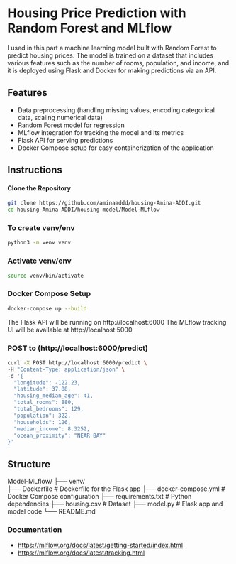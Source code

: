 # Housing Price Prediction with Random Forest and MLflow

I used in this part a machine learning model built with Random Forest to predict housing prices. The model is trained on a dataset that includes various features such as the number of rooms, population, and income, and it is deployed using Flask and Docker for making predictions via an API.

## Features
* Data preprocessing (handling missing values, encoding categorical data, scaling numerical data)
* Random Forest model for regression
* MLflow integration for tracking the model and its metrics
* Flask API for serving predictions
* Docker Compose setup for easy containerization of the application

## Instructions

#### Clone the Repository
```bash
git clone https://github.com/aminaaddd/housing-Amina-ADDI.git
cd housing-Amina-ADDI/housing-model/Model-MLflow
```

### To create venv/env
```bash
python3 -m venv venv
```

### Activate venv/env
```bash
source venv/bin/activate
```

### Docker Compose Setup
```bash
docker-compose up --build
```


The Flask API will be running on http://localhost:6000
The MLflow tracking UI will be available at http://localhost:5000


### POST to (http://localhost:6000/predict)
```bash
curl -X POST http://localhost:6000/predict \
-H "Content-Type: application/json" \
-d '{
  "longitude": -122.23,
  "latitude": 37.88,
  "housing_median_age": 41,
  "total_rooms": 880,
  "total_bedrooms": 129,
  "population": 322,
  "households": 126,
  "median_income": 8.3252,
  "ocean_proximity": "NEAR BAY"
}'
```


## Structure
Model-MLflow/
├── venv/                 
├── Dockerfile                # Dockerfile for the Flask app
├── docker-compose.yml        # Docker Compose configuration
├── requirements.txt          # Python dependencies
├── housing.csv               # Dataset
├── model.py                  # Flask app and model code
└── README.md                 
          


### Documentation
* https://mlflow.org/docs/latest/getting-started/index.html
* https://mlflow.org/docs/latest/tracking.html



